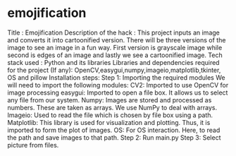 # emojification
Title : Emojification
Description of the hack : This project inputs an image and converts it into cartoonified version. There will be three versions of the image to see an image in a fun way. First version is grayscale image while second is edges of an image and lastly we see a cartoonified image.
Tech stack used : Python and its libraries 
Libraries and dependencies required for the project (If any): OpenCV,easygui,numpy,imageio,matplotlib,tkinter, OS and pillow
Installation steps: 
Step 1: Importing the required modules
We will need to import the following modules:
CV2: Imported to use OpenCV for image processing
easygui: Imported to open a file box. It allows us to select any file from our system.
Numpy: Images are stored and processed as numbers. These are taken as arrays. We use NumPy to deal with arrays.
Imageio: Used to read the file which is chosen by file box using a path.
Matplotlib: This library is used for visualization and plotting. Thus, it is imported to form the plot of images.
OS: For OS interaction. Here, to read the path and save images to that path.
Step 2: Run main.py 
Step 3: Select picture from files.